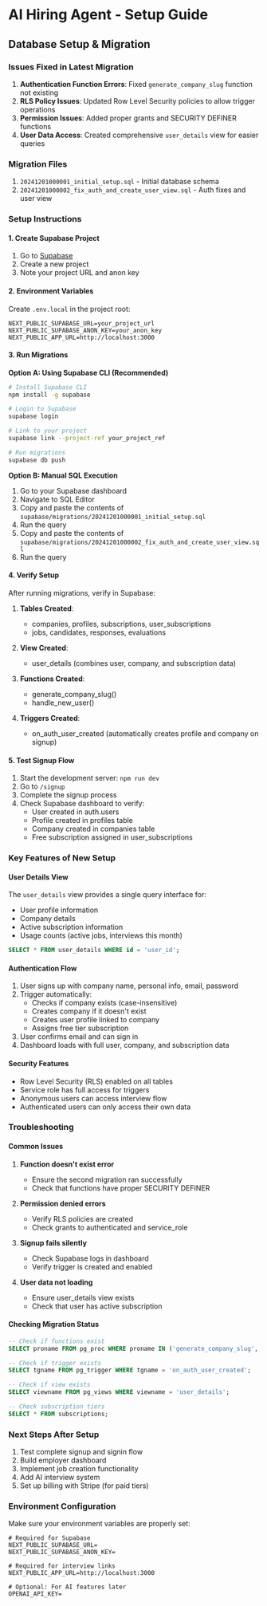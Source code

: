 # AI Hiring Agent - Setup Guide

## Database Setup & Migration

### Issues Fixed in Latest Migration

1. **Authentication Function Errors**: Fixed `generate_company_slug` function not existing
2. **RLS Policy Issues**: Updated Row Level Security policies to allow trigger operations
3. **Permission Issues**: Added proper grants and SECURITY DEFINER functions
4. **User Data Access**: Created comprehensive `user_details` view for easier queries

### Migration Files

1. `20241201000001_initial_setup.sql` - Initial database schema
2. `20241201000002_fix_auth_and_create_user_view.sql` - Auth fixes and user view

### Setup Instructions

#### 1. Create Supabase Project
1. Go to [Supabase](https://supabase.com)
2. Create a new project
3. Note your project URL and anon key

#### 2. Environment Variables
Create `.env.local` in the project root:
```env
NEXT_PUBLIC_SUPABASE_URL=your_project_url
NEXT_PUBLIC_SUPABASE_ANON_KEY=your_anon_key
NEXT_PUBLIC_APP_URL=http://localhost:3000
```

#### 3. Run Migrations

**Option A: Using Supabase CLI (Recommended)**
```bash
# Install Supabase CLI
npm install -g supabase

# Login to Supabase
supabase login

# Link to your project
supabase link --project-ref your_project_ref

# Run migrations
supabase db push
```

**Option B: Manual SQL Execution**
1. Go to your Supabase dashboard
2. Navigate to SQL Editor
3. Copy and paste the contents of `supabase/migrations/20241201000001_initial_setup.sql`
4. Run the query
5. Copy and paste the contents of `supabase/migrations/20241201000002_fix_auth_and_create_user_view.sql`
6. Run the query

#### 4. Verify Setup
After running migrations, verify in Supabase:

1. **Tables Created**: 
   - companies, profiles, subscriptions, user_subscriptions
   - jobs, candidates, responses, evaluations

2. **View Created**: 
   - user_details (combines user, company, and subscription data)

3. **Functions Created**:
   - generate_company_slug()
   - handle_new_user()

4. **Triggers Created**:
   - on_auth_user_created (automatically creates profile and company on signup)

#### 5. Test Signup Flow
1. Start the development server: `npm run dev`
2. Go to `/signup`
3. Complete the signup process
4. Check Supabase dashboard to verify:
   - User created in auth.users
   - Profile created in profiles table
   - Company created in companies table
   - Free subscription assigned in user_subscriptions

### Key Features of New Setup

#### User Details View
The `user_details` view provides a single query interface for:
- User profile information
- Company details
- Active subscription information
- Usage counts (active jobs, interviews this month)

```sql
SELECT * FROM user_details WHERE id = 'user_id';
```

#### Authentication Flow
1. User signs up with company name, personal info, email, password
2. Trigger automatically:
   - Checks if company exists (case-insensitive)
   - Creates company if it doesn't exist
   - Creates user profile linked to company
   - Assigns free tier subscription
3. User confirms email and can sign in
4. Dashboard loads with full user, company, and subscription data

#### Security Features
- Row Level Security (RLS) enabled on all tables
- Service role has full access for triggers
- Anonymous users can access interview flow
- Authenticated users can only access their own data

### Troubleshooting

#### Common Issues

1. **Function doesn't exist error**
   - Ensure the second migration ran successfully
   - Check that functions have proper SECURITY DEFINER

2. **Permission denied errors**
   - Verify RLS policies are created
   - Check grants to authenticated and service_role

3. **Signup fails silently**
   - Check Supabase logs in dashboard
   - Verify trigger is created and enabled

4. **User data not loading**
   - Ensure user_details view exists
   - Check that user has active subscription

#### Checking Migration Status
```sql
-- Check if functions exist
SELECT proname FROM pg_proc WHERE proname IN ('generate_company_slug', 'handle_new_user');

-- Check if trigger exists
SELECT tgname FROM pg_trigger WHERE tgname = 'on_auth_user_created';

-- Check if view exists
SELECT viewname FROM pg_views WHERE viewname = 'user_details';

-- Check subscription tiers
SELECT * FROM subscriptions;
```

### Next Steps After Setup

1. Test complete signup and signin flow
2. Build employer dashboard
3. Implement job creation functionality
4. Add AI interview system
5. Set up billing with Stripe (for paid tiers)

### Environment Configuration

Make sure your environment variables are properly set:

```env
# Required for Supabase
NEXT_PUBLIC_SUPABASE_URL=
NEXT_PUBLIC_SUPABASE_ANON_KEY=

# Required for interview links
NEXT_PUBLIC_APP_URL=http://localhost:3000

# Optional: For AI features later
OPENAI_API_KEY=
``` 